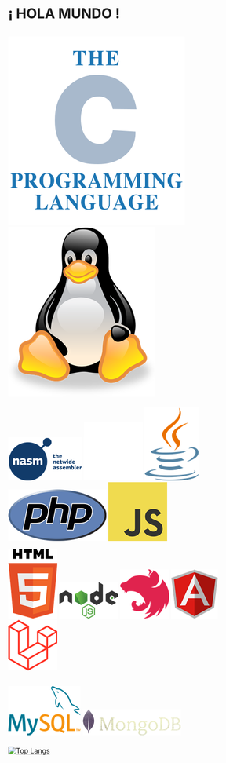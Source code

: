 # ¡ HOLA MUNDO !
![C](/The_C_Programming_Language_logo.svg.png)
![LINUX](/linux-tux-logotic.png)
-----------------------------
![ASM](pngwing.com(1).png)
![C++](/pngegg.png)
![JAVA](/java-logotic.png)
![PHP](https://github.com/SVT86/SVT86/blob/main/php-logo.png)
![JS](https://github.com/SVT86/SVT86/blob/main/JavaScript-logo.png)

![HTML5](/html-5-logotic.png)
![NodejS](/nodejs-logotic.png)
![NEST](/nest-js-logotic.png)
![Angular](/angular-icon.png)
![Laravel](https://github.com/SVT86/SVT86/blob/main/laravel-logotic.png)

![mysql](https://github.com/SVT86/SVT86/blob/main/mysql-logotic.png)
![mongoDB](/mongodb-logotic.png)
--------------------------------------
[![Top Langs](https://github-readme-stats.vercel.app/api/top-langs/?username=svt86&theme=dark)](https://github.com/anuraghazra/github-readme-stats)

